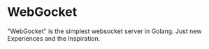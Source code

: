 # WebGocket
"WebGocket" is the simplest websocket server in Golang. Just new Experiences and the Inspiration.
